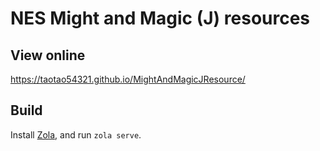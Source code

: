 # NES Might and Magic (J) resources

## View online

<https://taotao54321.github.io/MightAndMagicJResource/>

## Build

Install [Zola](https://www.getzola.org/), and run `zola serve`.
